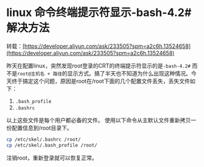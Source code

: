 # linux 命令终端提示符显示-bash-4.2#解决方法

转载：[https://developer.aliyun.com/ask/233505?spm=a2c6h.13524658](https://developer.aliyun.com/ask/233505?spm=a2c6h.13524658)

昨天在配置linux，突然发现root登录的CRT的终端提示符显示的是`-bash-4.2#` 而不是`root@主机名 + 路径`的显示方式。搞了半天也不知道为什么出现这种情况。今天终于搞定这个问题，原因是root在/root下面的几个配置文件丢失，丢失文件如下：

1. `.bash_profile`
2. `.bashrc`

以上这些文件是每个用户都必备的文件。
使用以下命令从主默认文件重新拷贝一份配置信息到/root目录下。

```bash
cp /etc/skel/.bashrc /root/
cp /etc/skel/.bash_profile /root/
```

注销root，重新登录就可以恢复正常。

